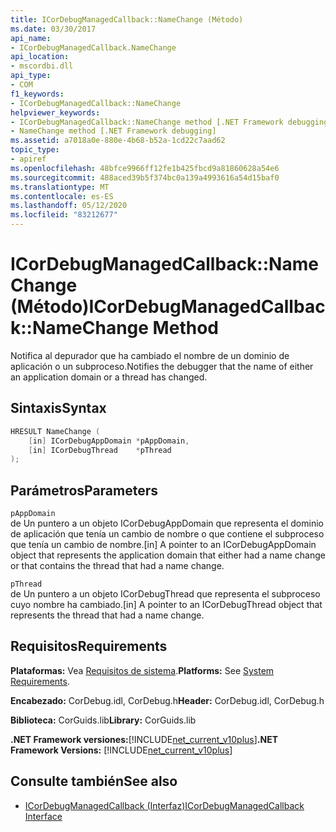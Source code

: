 ```yaml
---
title: ICorDebugManagedCallback::NameChange (Método)
ms.date: 03/30/2017
api_name:
- ICorDebugManagedCallback.NameChange
api_location:
- mscordbi.dll
api_type:
- COM
f1_keywords:
- ICorDebugManagedCallback::NameChange
helpviewer_keywords:
- ICorDebugManagedCallback::NameChange method [.NET Framework debugging]
- NameChange method [.NET Framework debugging]
ms.assetid: a7018a0e-880e-4b68-b52a-1cd22c7aad62
topic_type:
- apiref
ms.openlocfilehash: 48bfce9966ff12fe1b425fbcd9a81860628a54e6
ms.sourcegitcommit: 488aced39b5f374bc0a139a4993616a54d15baf0
ms.translationtype: MT
ms.contentlocale: es-ES
ms.lasthandoff: 05/12/2020
ms.locfileid: "83212677"
---
```

# <a name="icordebugmanagedcallbacknamechange-method"></a><span data-ttu-id="0e625-102">ICorDebugManagedCallback::NameChange (Método)</span><span class="sxs-lookup"><span data-stu-id="0e625-102">ICorDebugManagedCallback::NameChange Method</span></span>
<span data-ttu-id="0e625-103">Notifica al depurador que ha cambiado el nombre de un dominio de aplicación o un subproceso.</span><span class="sxs-lookup"><span data-stu-id="0e625-103">Notifies the debugger that the name of either an application domain or a thread has changed.</span></span>  
  
## <a name="syntax"></a><span data-ttu-id="0e625-104">Sintaxis</span><span class="sxs-lookup"><span data-stu-id="0e625-104">Syntax</span></span>  
  
```cpp  
HRESULT NameChange (  
    [in] ICorDebugAppDomain *pAppDomain,  
    [in] ICorDebugThread    *pThread  
);  
```  
  
## <a name="parameters"></a><span data-ttu-id="0e625-105">Parámetros</span><span class="sxs-lookup"><span data-stu-id="0e625-105">Parameters</span></span>  
 `pAppDomain`  
 <span data-ttu-id="0e625-106">de Un puntero a un objeto ICorDebugAppDomain que representa el dominio de aplicación que tenía un cambio de nombre o que contiene el subproceso que tenía un cambio de nombre.</span><span class="sxs-lookup"><span data-stu-id="0e625-106">[in] A pointer to an ICorDebugAppDomain object that represents the application domain that either had a name change or that contains the thread that had a name change.</span></span>  
  
 `pThread`  
 <span data-ttu-id="0e625-107">de Un puntero a un objeto ICorDebugThread que representa el subproceso cuyo nombre ha cambiado.</span><span class="sxs-lookup"><span data-stu-id="0e625-107">[in] A pointer to an ICorDebugThread object that represents the thread that had a name change.</span></span>  
  
## <a name="requirements"></a><span data-ttu-id="0e625-108">Requisitos</span><span class="sxs-lookup"><span data-stu-id="0e625-108">Requirements</span></span>  
 <span data-ttu-id="0e625-109">**Plataformas:** Vea [Requisitos de sistema](../../get-started/system-requirements.md).</span><span class="sxs-lookup"><span data-stu-id="0e625-109">**Platforms:** See [System Requirements](../../get-started/system-requirements.md).</span></span>  
  
 <span data-ttu-id="0e625-110">**Encabezado:** CorDebug.idl, CorDebug.h</span><span class="sxs-lookup"><span data-stu-id="0e625-110">**Header:** CorDebug.idl, CorDebug.h</span></span>  
  
 <span data-ttu-id="0e625-111">**Biblioteca:** CorGuids.lib</span><span class="sxs-lookup"><span data-stu-id="0e625-111">**Library:** CorGuids.lib</span></span>  
  
 <span data-ttu-id="0e625-112">**.NET Framework versiones:**[!INCLUDE[net_current_v10plus](../../../../includes/net-current-v10plus-md.md)]</span><span class="sxs-lookup"><span data-stu-id="0e625-112">**.NET Framework Versions:** [!INCLUDE[net_current_v10plus](../../../../includes/net-current-v10plus-md.md)]</span></span>  
  
## <a name="see-also"></a><span data-ttu-id="0e625-113">Consulte también</span><span class="sxs-lookup"><span data-stu-id="0e625-113">See also</span></span>

- [<span data-ttu-id="0e625-114">ICorDebugManagedCallback (Interfaz)</span><span class="sxs-lookup"><span data-stu-id="0e625-114">ICorDebugManagedCallback Interface</span></span>](icordebugmanagedcallback-interface.md)
